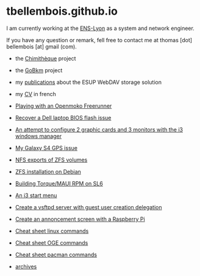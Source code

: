 # tbellembois.github.io

I am currently working at the [ENS-Lyon](http://www.ens-lyon.fr.fr) as a system and network engineer. 

If you have any question or remark, fell free to contact me at thomas [dot] bellembois [at] gmail (com).

- the [Chimithèque](https://listes.cru.fr/wiki/chimitheque/index) project
- the [GoBkm](https://github.com/tbellembois/gobkm) project
- my [publications](https://github.com/tbellembois/tbellembois.github.io/tree/master/documents/publications) about the ESUP WebDAV storage solution
- my [CV](https://github.com/tbellembois/tbellembois.github.io/tree/master/documents/CV) in french


- [Playing with an Openmoko Freerunner](freerunner.md)
- [Recover a Dell laptop BIOS flash issue](DELL_firmware.md)
- [An attempt to configure 2 graphic cards and 3 monitors with the i3 windows manager](dual_card_linux.md)
- [My Galaxy S4 GPS issue](S4_GPS.md)
- [NFS exports of ZFS volumes](ZFS_NFS.md)
- [ZFS installation on Debian](ZFS_debian.md)
- [Building Torque/MAUI RPM on SL6](build_torque_maui_rpm.md)
- [An i3 start menu](i3_menu.md)


- [Create a vsftpd server with guest user creation delegation](VSFTPD.md)
- [Create an annoncement screen with a Raspberry Pi](raspberry_announcement_screen.md)


- [Cheat sheet linux commands](cheat_sheet_linux_commands.md)
- [Cheat sheet OGE commands](cheat_sheet_oge_commands.md)
- [Cheat sheet pacman commands](cheat_sheet_pacman_commands.md)


- [archives](archives.md)
